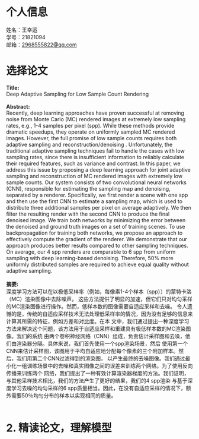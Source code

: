 # 个人信息
姓名：王幸运 <br>
学号：21821094 <br>
邮箱：2968555822@qq.com <br>
# 选择论文
**Title:**<br>
Deep Adaptive Sampling for Low Sample Count Rendering <br><br>
**Abstract:**<br>
Recently, deep learning approaches have proven successful at removing noise from Monte Carlo (MC) rendered images at extremely
low sampling rates, e.g., 1-4 samples per pixel (spp). While these methods provide dramatic speedups, they operate on uniformly
sampled MC rendered images. However, the full promise of low sample counts requires both adaptive sampling and reconstruction/denoising
. Unfortunately, the traditional adaptive sampling techniques fail to handle the cases with low sampling rates, since there is
insufficient information to reliably calculate their required features, such as variance and contrast. In this paper, we address
this issue by proposing a deep learning approach for joint adaptive sampling and reconstruction of MC rendered images with extremely
low sample counts. Our system consists of two convolutional neural networks (CNN), responsible for estimating the sampling map and 
denoising, separated by a renderer. Specifically, we first render a scene with one spp and then use the first CNN to estimate a sampling
map, which is used to distribute three additional samples per pixel on average adaptively. We then filter the resulting render with the
second CNN to produce the final denoised image. We train both networks by minimizing the error between the denoised and ground truth 
images on a set of training scenes. To use backpropagation for training both networks, we propose an approach to effectively compute 
the gradient of the renderer. We demonstrate that our approach produces better results compared to other sampling techniques. On average,
our 4 spp renders are comparable to 6 spp from uniform sampling with deep learning-based denoising. Therefore, 50% more uniformly 
distributed samples are required to achieve equal quality without adaptive sampling.<br><br>
**摘要:**<br>
深度学习方法可以在以极低采样率（例如，每像素1-4个样本（spp））的蒙特卡洛（MC）渲染图像中去除噪声。
这些方法提供了明显的加速，但它们只对均匀采样的MC渲染图像进行操作。然而，低样本数的图像需要自适应采样和去噪。
令人遗憾的是，传统的自适应采样技术无法处理低采样率的情况，因为没有足够的信息来计算其所需的特征，例如方差和对比度。在本
文中，我们通过提出一种深度学习方法来解决这个问题，该方法用于自适应采样和重建具有极低样本数的MC渲染图像。我们的系统
由两个卷积神经网络（CNN）组成，负责估计采样图和去噪，他们由渲染器分隔。具体来说，我们首先使用一个spp渲染场景，然后
使用第一个CNN来估计采样图，该图用于平均自适应地分配每个像素的三个附加样本。然后，我们用第二个CNN过滤得到的渲染图，
以产生最终的去噪图像。我们通过最小化一组训练场景中的去噪和真实图像之间的误差来训练两个网络。为了使用反向传播来训练两个
网络，我们提出了一种有效计算渲染器梯度的方法。我们证明，与其他采样技术相比，我们的方法产生了更好的结果，我们的4 spp渲染
与基于深度学习去噪的均匀采样的6 spp质量相当。因此，在没有自适应采样的情况下，额外需要50％均匀分布的样本以实现相同的质量。
<br><br>

# 2. 精读论文，理解模型
